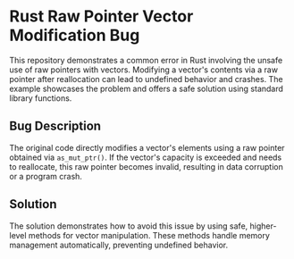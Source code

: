 # Rust Raw Pointer Vector Modification Bug

This repository demonstrates a common error in Rust involving the unsafe use of raw pointers with vectors. Modifying a vector's contents via a raw pointer after reallocation can lead to undefined behavior and crashes.  The example showcases the problem and offers a safe solution using standard library functions.

## Bug Description
The original code directly modifies a vector's elements using a raw pointer obtained via `as_mut_ptr()`.  If the vector's capacity is exceeded and needs to reallocate, this raw pointer becomes invalid, resulting in data corruption or a program crash.

## Solution
The solution demonstrates how to avoid this issue by using safe, higher-level methods for vector manipulation.  These methods handle memory management automatically, preventing undefined behavior.